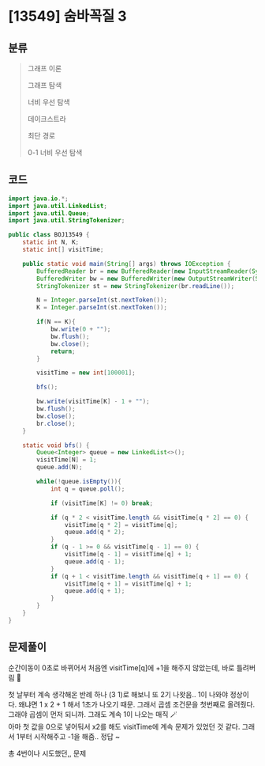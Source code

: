 # [13549] 숨바꼭질 3

## 분류
> 그래프 이론
>
> 그래프 탐색
> 
> 너비 우선 탐색
> 
> 데이크스트라
> 
> 최단 경로
> 
> 0-1 너비 우선 탐색

## 코드
```java
import java.io.*;
import java.util.LinkedList;
import java.util.Queue;
import java.util.StringTokenizer;

public class BOJ13549 {
    static int N, K;
    static int[] visitTime;

    public static void main(String[] args) throws IOException {
        BufferedReader br = new BufferedReader(new InputStreamReader(System.in));
        BufferedWriter bw = new BufferedWriter(new OutputStreamWriter(System.out));
        StringTokenizer st = new StringTokenizer(br.readLine());

        N = Integer.parseInt(st.nextToken());
        K = Integer.parseInt(st.nextToken());

        if(N == K){
            bw.write(0 + "");
            bw.flush();
            bw.close();
            return;
        }

        visitTime = new int[100001];

        bfs();

        bw.write(visitTime[K] - 1 + "");
        bw.flush();
        bw.close();
        br.close();
    }

    static void bfs() {
        Queue<Integer> queue = new LinkedList<>();
        visitTime[N] = 1;
        queue.add(N);

        while(!queue.isEmpty()){
            int q = queue.poll();

            if (visitTime[K] != 0) break;

            if (q * 2 < visitTime.length && visitTime[q * 2] == 0) {
                visitTime[q * 2] = visitTime[q];
                queue.add(q * 2);
            }
            if (q - 1 >= 0 && visitTime[q - 1] == 0) {
                visitTime[q - 1] = visitTime[q] + 1;
                queue.add(q - 1);
            }
            if (q + 1 < visitTime.length && visitTime[q + 1] == 0) {
                visitTime[q + 1] = visitTime[q] + 1;
                queue.add(q + 1);
            }
        }
    }
}
```

## 문제풀이

순간이동이 0초로 바뀌어서 처음엔 visitTime[q]에 +1을 해주지 않았는데, 바로 틀려버림 🤯  

첫 날부터 계속 생각해온 반례 하나 (3 1)로 해보니 또 2기 나왓음.. 1이 나와야 정상이다. 왜냐면 1 x 2 + 1 해서 1초가 나오기 때문. 그래서 곱셈 조건문을 첫번째로 올려줬다. 그래야 곱셈이 먼저 되니까. 그래도 계속 1이 나오는 매직 🪄  
아마 첫 값을 0으로 넣어둬서 x2를 해도 visitTime에 계속 문제가 있었던 것 같다. 그래서 1부터 시작해주고 -1을 해줌.. 정답 ~ 

총 4번이나 시도했던,, 문제
